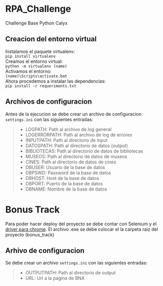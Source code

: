 # RPA_Challenge
Challenge Base Python Calyx

## Creacion del entorno virtual

Instalamos el paquete virtualenv: \
``` pip install virtualenv ``` \
Creamos el entorno virtual:\
``` python -m virtualenv (name) ```\
Activamos el entorno:\
``` (name)\Scripts\activate.bat ```\
Ahora procedemos a instalar las dependencias: \
``` pip install -r requeriments.txt ```

## Archivos de configuracion

Antes de la ejecucion se debe crear un archivo de configuracion ```settings.ini``` con las siguientes entradas:

> * LOGPATH: Path al archivo de log general 
> * LOGERRORPATH: Path al archivo de log de errores
> * INPUTPATH: Path al directorio de input
> * DATOSPATH: Path al directorio de datos (output)
> * BIBLIOTECAS: Path al directorio de datos de bibliotecas
> * MUSEOS: Path al directorio de datos de museos
> * CINES: Path al directorio de datos de cines
> * DBUSER: Usuario de la base de datos
> * DBPSWD: Password de la base de datos
> * DBHOST: Host de la base de datos
> * DBPORT: Puerto de la base de datos
> * DBNAME: Nombre de la base de datos

# Bonus Track

Para poder hacer deploy del proyecto se debe contar con Selenium y el [driver para chrome](https://chromedriver.chromium.org). El archivo .exe se debe colocar el la carpeta raiz del proyecto (bonus_track)

## Arhivo de configuracion

Se debe crear un archivo ```settings.ini``` con las siguientes entradas:
> * OUTPUTPATH: Path al directorio de output
> * URL: Url a la pagina de BNA 

